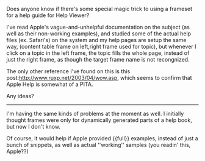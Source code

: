 

Does anyone know if there's some special magic trick to using a frameset for a help guide for Help Viewer?

I've read Apple's vague-and-unhelpful documentation on the subject (as well as their non-working examples), and studied some of the actual help files (ex. Safari's) on the system and my help pages are setup the same way, (content table frame on left,right frame used for topic), but whenever I click on a topic in the left frame, the topic fills the whole page, instead of just the right frame, as though the target frame name is not recongnized.

The only other reference I've found on this is this post:http://www.ruxp.net/2003/04/wow.asp, which seems to confirm that Apple Help is somewhat of a PITA.

Any ideas?

----
I'm having the same kinds of problems at the moment as well. I initially thought frames were only for dynamically generated parts of a help book, but now I don't know.

Of course, it would help if Apple provided {{full}} examples, instead of just a bunch of snippets, as well as actual ''working'' samples (you readin' this, Apple??)